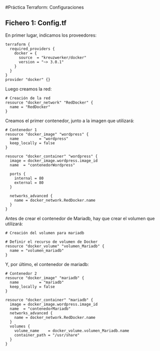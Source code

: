 #Práctica Terraform: Configuraciones
## Fichero 1: Config.tf
En primer lugar, indicamos los proveedores:
```
terraform {
  required_providers {
    docker = {
      source  = "kreuzwerker/docker"
      version = "~> 3.0.1"
    }
  }
}
provider "docker" {}

```

Luego creamos la red:
```
# Creación de la red
resource "docker_network" "RedDocker" {
  name = "RedDocker"
}
```

Creamos el primer contenedor, junto a la imagen que utilizará:
```
# Contenedor 1
resource "docker_image" "wordpress" {
  name         = "wordpress"
  keep_locally = false
}

resource "docker_container" "wordpress" {
  image = docker_image.wordpress.image_id
  name  = "contenedorWordpress"

  ports {
    internal = 80
    external = 80
  }

  networks_advanced {
    name = docker_network.RedDocker.name
  }
}
```

Antes de crear el contenedor de Mariadb, hay que crear el volumen que utilizará:
```
# Creación del volumen para mariadb

# Definir el recurso de volumen de Docker
resource "docker_volume" "volumen_Mariadb" {
  name = "volumen_mariadb"
}

```

Y, por último, el contenedor de mariadb:
```
# Contenedor 2
resource "docker_image" "mariadb" {
  name         = "mariadb"
  keep_locally = false
}

resource "docker_container" "mariadb" {
  image = docker_image.wordpress.image_id
  name  = "contenedorMariadb"
  networks_advanced {
    name = docker_network.RedDocker.name
  }
  volumes {
    volume_name    = docker_volume.volumen_Mariadb.name
    container_path = "/usr/share"
  }
}
```
